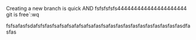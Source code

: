 Creating a new branch is quick AND
fsfsfsfsfs444444444444444444444 
git is free`:wq

fsfsafasfsdafsfsfasfsafsafsafafsafsafasfsafasfasfasfasfasfasfasfasfasfasdfasfas
